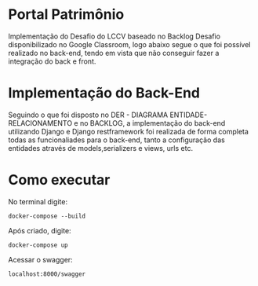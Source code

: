 # Portal Patrimônio
Implementação do Desafio do LCCV baseado no Backlog Desafio disponibilizado no Google Classroom, logo abaixo segue o que foi 
possível realizado no back-end, tendo em vista que não conseguir fazer a integração do back e front.

# Implementação do Back-End
Seguindo o que foi disposto no DER - DIAGRAMA ENTIDADE-RELACIONAMENTO e no BACKLOG, a implementação do back-end utilizando Django e Django restframework foi realizada de forma completa todas as funcionaliades para o back-end, tanto a configuração das entidades através de models,serializers e views, urls etc.


# Como executar
No terminal digite:
```
docker-compose --build
```
Após criado, digite:
```
docker-compose up
```
Acessar o swagger:
```
localhost:8000/swagger
```

